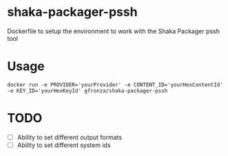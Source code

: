 # shaka-packager-pssh

Dockerfile to setup the environment to work with the Shaka Packager pssh tool

# Usage

```
docker run -e PROVIDER='yourProvider' -e CONTENT_ID='yourHexContentId' -e KEY_ID='yourHexKeyId' gfronza/shaka-packager-pssh
```

# TODO

- [ ] Ability to set different output formats
- [ ] Ability to set different system ids